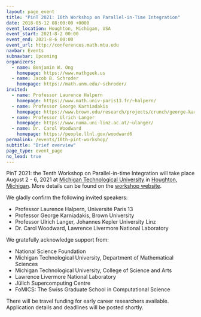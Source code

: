 ```yaml
---
layout: page_event
title: "PinT 2021: 10th Workshop on Parallel-in-Time Integration"
date: 2018-05-12 08:00:00 +0000
event_location: Houghton, Michigan, USA
event_start: 2021-8-2 00:00
event_end: 2021-8-6 00:00
event_url: http://conferences.math.mtu.edu
navbar: Events
subnavbar: Upcoming
organizers:
  - name: Benjamin W. Ong
    homepage: https://www.mathgeek.us
  - name: Jacob B. Schroder
    homepage: https://math.unm.edu/~schroder/
invited:
  - name: Professor Laurence Halpern
    homepage: https://www.math.univ-paris13.fr/~halpern/
  - name: Professor George Karniadakis
    homepage: https://www.brown.edu/research/projects/crunch/george-karniadakis
  - name: Professor Ulrich Langer
    homepage: https://www.numa.uni-linz.ac.at/~ulanger/
  - name: Dr. Carol Woodward
    homepage: https://people.llnl.gov/woodward6
permalink: /events/10th-pint-workshop/
subtitle: "Brief overview"
page_type: event_page
no_lead: true
---
```


PinT 2021: the Tenth Workshop on Parallel-in-time Integration will take place August 2 - 6, 2021 at [Michigan Technological University](https://www.mtu.edu/) in [Houghton, Michigan](https://www.google.com/maps/place/Houghton,+MI+49931/@37.0561046,-101.0129579,4.43z).  More details can be found on the [workshop website](http://conferences.math.mtu.edu/pint2021).

We gladly confirm the following invited speakers:
- Professor Laurence Halpern, Universit&eacute; Paris 13
- Professor George Karniadakis, Brown University
- Professor Ulrich Langer, Johannes Kepler University Linz
- Dr. Carol Woodward, Lawrence Livermore National Laboratory

We gratefully acknowledge support from:
- National Science Foundation
- Michigan Technological University, Department of Mathematical Sciences
- Michigan Technological University, College of Science and Arts
- Lawrence Livermore National Laboratory
- J&uuml;lich Supercomputing Centre
- FoMICS: The Swiss Graduate School in Computational Science

There will be travel funding for early career researchers available. Application details and deadlines will be posted shortly.


